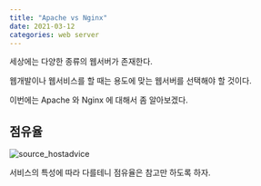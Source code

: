 ```yaml
---
title: "Apache vs Nginx"
date: 2021-03-12
categories: web server
---
```


세상에는 다양한 종류의 웹서버가 존재한다. 

웹개발이나 웹서비스를 할 때는 용도에 맞는 웹서버를 선택해야 할 것이다. 

이번에는 Apache 와 Nginx 에 대해서 좀 알아보겠다. 

## 점유율
![source_hostadvice](https://tgombseojh.github.io/img/apache_vs_nginx.jpg)

서비스의 특성에 따라 다를테니 점유율은 참고만 하도록 하자. 